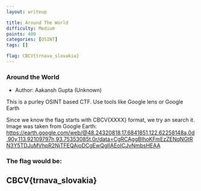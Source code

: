 ```yaml
---
layout: writeup

title: Around The World
difficulty: Medium
points: 400
categories: [OSINT]
tags: []

flag: CBCV{trnava_slovakia}
---
```


### Around the World

* Author: Aakansh Gupta (Unknown)

This is a purley OSINT based CTF. Use tools like Google lens or Google Earth

Since we know the flag starts with CBCV{XXXX} format, we try an search it.
Image was taken from Google Earth: https://earth.google.com/web/@48.24320818,17.6841851,122.62258148a,0d,90y,113.92109797h,93.75353085t,0r/data=CgRCAggBIhoKFmEzZENqNGtRN3Y5TDJuMVhpR2NjTFEQAjoDCgEwQgIIAEoICJvNmbsHEAA


### The flag would be:
## CBCV{trnava_slovakia}
